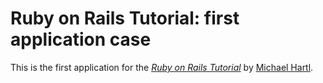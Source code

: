 # Ruby on Rails Tutorial: first application case
This is the first application for the
[*Ruby on Rails Tutorial*](http://railstutorial.org/)
by [Michael Hartl](http://michaelhartl.com/).
